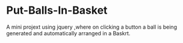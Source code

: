 # Put-Balls-In-Basket
A mini projext using jquery ,where on clicking a button a ball is being generated and automatically arranged in a Baskrt.
